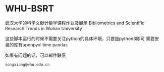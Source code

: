 # WHU-BSRT
武汉大学的科学文献计量学课程作业及展示
Bibliometrics and Scientific Research Trends in Wuhan University

这些脚本运行的时候不需要关注python的具体环境，只要是python3即可
需要安装的库有openpyxl  time pandas

如果有问题的话，可以邮件联系
```
songxiang@whu,edu.cn
```

